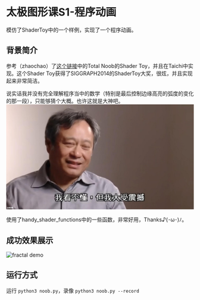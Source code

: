 # 太极图形课S1-程序动画
模仿了ShaderToy中的一个样例，实现了一个程序动画。

## 背景简介
参考（zhaochao）了[这个链接](https://www.shadertoy.com/view/XdlSDs)中的Total Noob的Shader Toy，并且在Taichi中实现。这个Shader Toy获得了SIGGRAPH2014的ShaderToy大奖，很炫，并且实现起来非常简洁。

说实话我并没有完全理解程序当中的数学（特别是最后控制边缘高亮的弧度的变化的那一段），只能够猜个大概。也许这就是大神吧。![astonishing](./data/astonishing.jpg)

使用了handy_shader_functions中的一些函数，非常好用，Thanks♪(･ω･)ﾉ。

## 成功效果展示

![fractal demo](./data/video.gif)

## 运行方式
运行 `python3 noob.py`，录像 `python3 noob.py --record`
